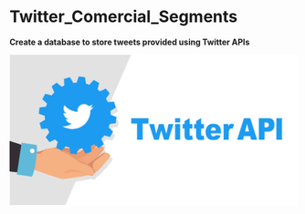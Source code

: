# Twitter_Comercial_Segments

**Create a database to store tweets provided using Twitter APIs**

![alt](Twitter-Free-API-Access.jpg)

